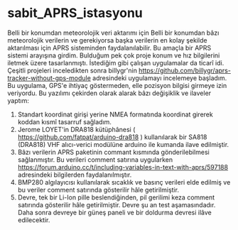 # sabit_APRS_istasyonu
Belli bir konumdan meteorolojik veri aktarımı için
Belli bir konumdan bâzı meteorolojik verilerin ve gerekiyorsa başka verilerin en kolay şekilde aktarılması için APRS sisteminden faydalanılabilir. Bu amaçla
bir APRS sistemi arayışına girdim. Bulduğum pek çok proje konum ve hız bilgilerini iletmek üzere tasarlanmıştı. İstediğim gibi çalışan uygulamalar da ticarî
idi.
Çeşitli projeleri inceledikten sonra billygr'nin https://github.com/billygr/aprs-tracker-without-gps-module adresindeki uygulamayı incelemeye başladım.
Bu uygulama, GPS'e ihtiyaç göstermeden, elle pozisyon bilgisi girmeye izin veriyordu. Bu yazılımı çekirden olarak alarak bâzı değişiklik ve ilaveler yaptım:
1) Standart koordinat girişi yerine NMEA formatında koordinat girerek koddan kısmî tasarruf sağladım.
2) Jerome LOYET'in DRA818 kütüphânesi ( https://github.com/fatpat/arduino-dra818 ) kullanılarak bir SA818 (DRA818) VHF alıcı-verici modülüne arduino ile
kumanda ilave edilmiştir.
3) Bâzı verilerin APRS paketinin commant kısmında gönderilebilmesi sağlanmıştır. Bu verileri comment satırına uygularken 
https://forum.arduino.cc/t/including-variables-in-text-with-aprs/597188 adresindeki bilgilerden faydalanılmıştır.
4) BMP280 algılayıcısı kullanılarak sıcaklık ve basınç verileri elde edilmiş ve bu veriler comment satırında gösterilir hâle getirilmiştir.
5) Devre, tek bir Li-Ion pille beslendiğinden, pil gerilimi keza comment satırında gösterilir hâle getirilmiştir.
Devre şu an test aşamasındadır. Daha sonra devreye bir güneş paneli ve bir doldurma devresi ilâve edilecektir.
